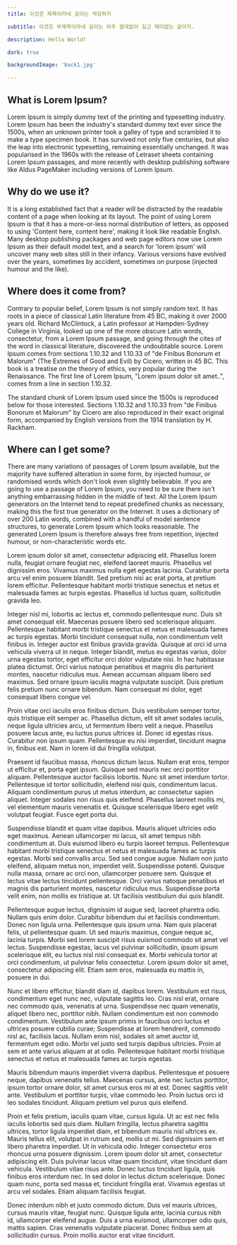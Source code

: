 ```yaml
---
title: 이것은 제목이라네 길이는 적당하지

subtitle: 이것은 부제목이라네 길이는 아주 쓸데없이 길고 재미없는 글이지.

description: Hello World!

dark: true

backgroundImage: 'back1.jpg'

---
```


## What is Lorem Ipsum?

Lorem Ipsum is simply dummy text of the printing and typesetting industry. Lorem Ipsum has been the industry's standard dummy text ever since the 1500s, when an unknown printer took a galley of type and scrambled it to make a type specimen book. It has survived not only five centuries, but also the leap into electronic typesetting, remaining essentially unchanged. It was popularised in the 1960s with the release of Letraset sheets containing Lorem Ipsum passages, and more recently with desktop publishing software like Aldus PageMaker including versions of Lorem Ipsum.

## Why do we use it?
It is a long established fact that a reader will be distracted by the readable content of a page when looking at its layout. The point of using Lorem Ipsum is that it has a more-or-less normal distribution of letters, as opposed to using 'Content here, content here', making it look like readable English. Many desktop publishing packages and web page editors now use Lorem Ipsum as their default model text, and a search for 'lorem ipsum' will uncover many web sites still in their infancy. Various versions have evolved over the years, sometimes by accident, sometimes on purpose (injected humour and the like).


## Where does it come from?
Contrary to popular belief, Lorem Ipsum is not simply random text. It has roots in a piece of classical Latin literature from 45 BC, making it over 2000 years old. Richard McClintock, a Latin professor at Hampden-Sydney College in Virginia, looked up one of the more obscure Latin words, consectetur, from a Lorem Ipsum passage, and going through the cites of the word in classical literature, discovered the undoubtable source. Lorem Ipsum comes from sections 1.10.32 and 1.10.33 of "de Finibus Bonorum et Malorum" (The Extremes of Good and Evil) by Cicero, written in 45 BC. This book is a treatise on the theory of ethics, very popular during the Renaissance. The first line of Lorem Ipsum, "Lorem ipsum dolor sit amet..", comes from a line in section 1.10.32.

The standard chunk of Lorem Ipsum used since the 1500s is reproduced below for those interested. Sections 1.10.32 and 1.10.33 from "de Finibus Bonorum et Malorum" by Cicero are also reproduced in their exact original form, accompanied by English versions from the 1914 translation by H. Rackham.

## Where can I get some?
There are many variations of passages of Lorem Ipsum available, but the majority have suffered alteration in some form, by injected humour, or randomised words which don't look even slightly believable. If you are going to use a passage of Lorem Ipsum, you need to be sure there isn't anything embarrassing hidden in the middle of text. All the Lorem Ipsum generators on the Internet tend to repeat predefined chunks as necessary, making this the first true generator on the Internet. It uses a dictionary of over 200 Latin words, combined with a handful of model sentence structures, to generate Lorem Ipsum which looks reasonable. The generated Lorem Ipsum is therefore always free from repetition, injected humour, or non-characteristic words etc.

Lorem ipsum dolor sit amet, consectetur adipiscing elit. Phasellus lorem nulla, feugiat ornare feugiat nec, eleifend laoreet mauris. Phasellus vel dignissim eros. Vivamus maximus nulla eget egestas lacinia. Curabitur porta arcu vel enim posuere blandit. Sed pretium nisi ac erat porta, at pretium lorem efficitur. Pellentesque habitant morbi tristique senectus et netus et malesuada fames ac turpis egestas. Phasellus id luctus quam, sollicitudin gravida leo.

Integer nisl mi, lobortis ac lectus et, commodo pellentesque nunc. Duis sit amet consequat elit. Maecenas posuere libero sed scelerisque aliquam. Pellentesque habitant morbi tristique senectus et netus et malesuada fames ac turpis egestas. Morbi tincidunt consequat nulla, non condimentum velit finibus in. Integer auctor est finibus gravida gravida. Quisque at orci id urna vehicula viverra ut in neque. Integer blandit, metus eu egestas varius, dolor urna egestas tortor, eget efficitur orci dolor vulputate nisi. In hac habitasse platea dictumst. Orci varius natoque penatibus et magnis dis parturient montes, nascetur ridiculus mus. Aenean accumsan aliquam libero sed maximus. Sed ornare ipsum iaculis magna vulputate suscipit. Duis pretium felis pretium nunc ornare bibendum. Nam consequat mi dolor, eget consequat libero congue vel.

Proin vitae orci iaculis eros finibus dictum. Duis vestibulum semper tortor, quis tristique elit semper ac. Phasellus dictum, elit sit amet sodales iaculis, neque ligula ultricies arcu, ut fermentum libero velit a neque. Phasellus posuere lacus ante, eu luctus purus ultrices id. Donec id egestas risus. Curabitur non ipsum quam. Pellentesque eu nisi imperdiet, tincidunt magna in, finibus est. Nam in lorem id dui fringilla volutpat.

Praesent id faucibus massa, rhoncus dictum lacus. Nullam erat eros, tempor ut efficitur et, porta eget ipsum. Quisque sed mauris nec orci porttitor aliquam. Pellentesque auctor facilisis lobortis. Nunc sit amet interdum tortor. Pellentesque id tortor sollicitudin, eleifend nisi quis, condimentum lacus. Aliquam condimentum purus ut metus interdum, ac consectetur sapien aliquet. Integer sodales non risus quis eleifend. Phasellus laoreet mollis mi, vel elementum mauris venenatis et. Quisque scelerisque libero eget velit volutpat feugiat. Fusce eget porta dui.

Suspendisse blandit et quam vitae dapibus. Mauris aliquet ultricies odio eget maximus. Aenean ullamcorper mi lacus, sit amet tempus nibh condimentum at. Duis euismod libero eu turpis laoreet tempus. Pellentesque habitant morbi tristique senectus et netus et malesuada fames ac turpis egestas. Morbi sed convallis arcu. Sed sed congue augue. Nullam non justo eleifend, aliquam metus non, imperdiet velit. Suspendisse potenti. Quisque nulla massa, ornare ac orci non, ullamcorper posuere sem. Quisque et lectus vitae lectus tincidunt pellentesque. Orci varius natoque penatibus et magnis dis parturient montes, nascetur ridiculus mus. Suspendisse porta velit enim, non mollis ex tristique at. Ut facilisis vestibulum dui quis blandit.

Pellentesque augue lectus, dignissim id augue sed, laoreet pharetra odio. Nullam quis enim dolor. Curabitur bibendum dui et facilisis condimentum. Donec non ligula urna. Pellentesque quis ipsum urna. Nam quis placerat felis, ut pellentesque quam. Ut sed mauris maximus, congue neque ac, lacinia turpis. Morbi sed lorem suscipit risus euismod commodo sit amet vel lectus. Suspendisse egestas, lacus vel pulvinar sollicitudin, ipsum ipsum scelerisque elit, eu luctus nisl nisl consequat ex. Morbi vehicula tortor at orci condimentum, ut pulvinar felis consectetur. Lorem ipsum dolor sit amet, consectetur adipiscing elit. Etiam sem eros, malesuada eu mattis in, posuere in dui.

Nunc et libero efficitur, blandit diam id, dapibus lorem. Vestibulum est risus, condimentum eget nunc nec, vulputate sagittis leo. Cras nisl erat, ornare nec commodo quis, venenatis at urna. Suspendisse nec quam venenatis, aliquet libero nec, porttitor nibh. Nullam condimentum est non commodo condimentum. Vestibulum ante ipsum primis in faucibus orci luctus et ultrices posuere cubilia curae; Suspendisse at lorem hendrerit, commodo nisl ac, facilisis lacus. Nullam enim nisl, sodales sit amet auctor id, fermentum eget odio. Morbi vel justo sed turpis dapibus ultricies. Proin at sem et ante varius aliquam at at odio. Pellentesque habitant morbi tristique senectus et netus et malesuada fames ac turpis egestas.

Mauris bibendum mauris imperdiet viverra dapibus. Pellentesque et posuere neque, dapibus venenatis tellus. Maecenas cursus, ante nec luctus porttitor, ipsum tortor ornare dolor, sit amet cursus eros mi at est. Donec sagittis velit ante. Vestibulum et porttitor turpis, vitae commodo leo. Proin luctus orci id leo sodales tincidunt. Aliquam pretium vel purus quis eleifend.

Proin et felis pretium, iaculis quam vitae, cursus ligula. Ut ac est nec felis iaculis lobortis sed quis diam. Nullam fringilla, lectus pharetra sagittis ultrices, tortor ligula imperdiet diam, et bibendum mauris nisl ultrices ex. Mauris tellus elit, volutpat in rutrum sed, mollis ut mi. Sed dignissim sem et libero pharetra imperdiet. Ut in vehicula odio. Integer consectetur eros rhoncus urna posuere dignissim. Lorem ipsum dolor sit amet, consectetur adipiscing elit. Duis pulvinar lacus vitae quam tincidunt, vitae tincidunt diam vehicula. Vestibulum vitae risus ante. Donec luctus tincidunt ligula, quis finibus eros interdum nec. In sed dolor in lectus dictum scelerisque. Donec quam nunc, porta sed massa et, tincidunt fringilla erat. Vivamus egestas ut arcu vel sodales. Etiam aliquam facilisis feugiat.

Donec interdum nibh et justo commodo dictum. Duis vel mauris ultrices, cursus mauris vitae, feugiat nunc. Quisque ligula ante, lacinia cursus nibh id, ullamcorper eleifend augue. Duis a urna euismod, ullamcorper odio quis, mattis sapien. Cras venenatis vulputate placerat. Donec finibus sem at sollicitudin cursus. Proin mollis auctor erat vitae tincidunt.
